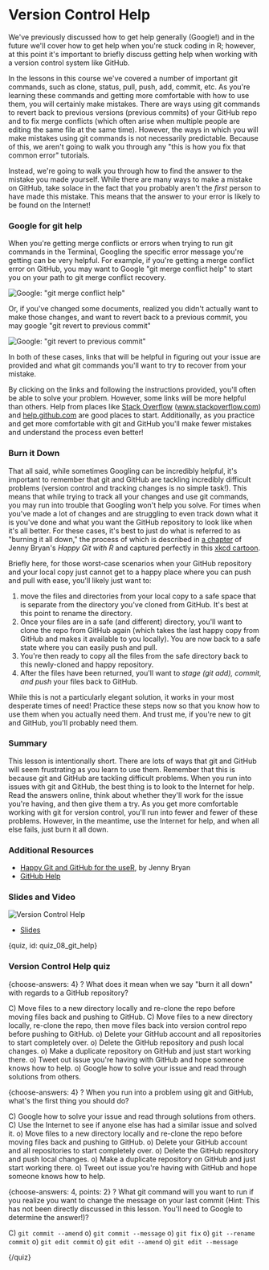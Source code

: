# Version Control Help 

We've previously discussed how to get help generally (Google!) and in the future we'll cover how to get help when you're stuck coding in R; however, at this point it's important to briefly discuss getting help when working with a version control system like GitHub.

In the lessons in this course we've covered a number of important git commands, such as clone, status, pull, push, add, commit, etc. As you're learning these commands and getting more comfortable with how to use them, you will certainly make mistakes. There are ways using git commands to revert back to previous versions (previous commits) of your GitHub repo and to fix merge conflicts (which often arise when multiple people are editing the same file at the same time). However, the ways in which you will make mistakes using git commands is not necessarily predictable. Because of this, we aren't going to walk you through any "this is how you fix that common error" tutorials. 

Instead, we're going to walk you through how to find the answer to the mistake you made yourself. While there are many ways to make a mistake on GitHub, take solace in the fact that you probably aren't the *first* person to have made this mistake. This means that the answer to your error is likely to be found on the Internet!

### Google for git help

When you're getting merge conflicts or errors when trying to run git commands in the Terminal, Googling the specific error message you're getting can be very helpful. For example, if you're getting a merge conflict error on GitHub, you may want to Google "git merge conflict help" to start you on your path to git merge conflict recovery.

![Google: "git merge conflict help"](images/08_git_help/08_githubbasics_git_help-1.png)

Or, if you've changed some documents, realized you didn't actually want to make those changes, and want to revert back to a previous commit, you may google "git revert to previous commit"

![Google: "git revert to previous commit"](images/08_git_help/08_githubbasics_git_help-2.png)

In both of these cases, links that will be helpful in figuring out your issue are provided and what git commands you'll want to try to recover from your mistake. 

By clicking on the links and following the instructions provided, you'll often be able to solve your problem. However, some links will be more helpful than others. Help from places like [Stack Overflow](www.stackoverflow.com) (www.stackoverflow.com) and [help.github.com](help.github.com) are good places to start. Additionally, as you practice and get more comfortable with git and GitHub you'll make fewer mistakes and understand the process even better! 

### Burn it Down

That all said, while sometimes Googling can be incredibly helpful, it's important to remember that git and GitHub are tackling incredibly difficult problems (version control and tracking changes is no simple task!). This means that while trying to track all your changes and use git commands, you may run into trouble that Googling won't help you solve. For times when  you've made a lot of changes and are struggling to even track down what it is you've done and what you want the GitHub repository to look like when it's all better. For these cases, it's best to just do what is referred to as "burning it all down," the process of which is described in [a chapter](http://happygitwithr.com/burn.html) of Jenny Bryan's *Happy Git with R* and captured perfectly in this [xkcd cartoon](http://explainxkcd.com/wiki/index.php/1597:_Git). 

Briefly here, for those worst-case scenarios when your GitHub repository and your local copy just cannot get to a happy place where you can push and pull with ease, you'll likely just want to:

1. move the files and directories from your local copy to a safe space that is separate from the directory you've cloned from GitHub. It's best at this point to rename the directory.
2. Once your files are in a safe (and different) directory, you'll want to clone the repo from GitHub again (which takes the last happy copy from GitHub and makes it available to you locally). You are now back to a safe state where you can easily push and pull. 
3. You're then ready to copy all the files from the safe directory back to this newly-cloned and happy repository. 
4. After the files have been returned, you'll want to *stage (git add), commit, and push* your files back to GitHub. 

While this is not a particularly elegant solution, it works in your most desperate times of need! Practice these steps now so that you know how to use them when you actually need them. And trust me, if you're new to git and GitHub, you'll probably need them.

 
### Summary

This lesson is intentionally short. There are lots of ways that git and GitHub will seem frustrating as you learn to use them. Remember that this is because git and GitHub are tackling difficult problems. When you run into issues with git and GitHub, the best thing is to look to the Internet for help. Read the answers online, think about whether they'll work for the issue you're having, and then give them a try. As you get more comfortable working with git for version control, you'll run into fewer and fewer of these problems. However, in the meantime, use the Internet for help, and when all else fails, just burn it all down.

### Additional Resources

* [Happy Git and GitHub for the useR](http://happygitwithr.com/reset.html), by Jenny Bryan
* [GitHub Help](https://help.github.com/)


### Slides and Video

![Version Control Help](https://www.youtube.com/watch?v=EeeC-UrIiCQ)

* [Slides](https://docs.google.com/presentation/d/1Aj1Y0lIYdKftZVzAjWCWkOd8c0-IxnxtPbBmIUOdYC4/edit?usp=sharing)


{quiz, id: quiz_08_git_help}

### Version Control Help quiz

{choose-answers: 4}
? What does it mean when we say "burn it all down" with regards to a GitHub repository?

C) Move files to a new directory locally and re-clone the repo before moving files back and pushing to GitHub.
C) Move files to a new directory locally, re-clone the repo, then move files back into version control repo before pushing to GitHub.
o) Delete your GitHub account and all repositories to start completely over.
o) Delete the GitHub repository and push local changes.
o) Make a duplicate repository on GitHub and just start working there.
o) Tweet out issue you're having with GitHub and hope someone knows how to help.
o) Google how to solve your issue and read through solutions from others.

{choose-answers: 4}
? When you run into a problem using git and GitHub, what's the first thing you should do?

C) Google how to solve your issue and read through solutions from others.
C) Use the Internet to see if anyone else has had a similar issue and solved it.
o) Move files to a new directory locally and re-clone the repo before moving files back and pushing to GitHub.
o) Delete your GitHub account and all repositories to start completely over.
o) Delete the GitHub repository and push local changes.
o) Make a duplicate repository on GitHub and just start working there.
o) Tweet out issue you're having with GitHub and hope someone knows how to help.

{choose-answers: 4, points: 2}
? What git command will you want to run if you realize you want to change the message on your last commit (Hint: This has not been directly discussed in this lesson. You'll need to Google to determine the answer!)?

C) `git commit --amend`
o) `git commit --message`
o) `git fix`
o) `git --rename commit`
o) `git edit commit`
o) `git edit --amend`
o) `git edit --message`

{/quiz}
